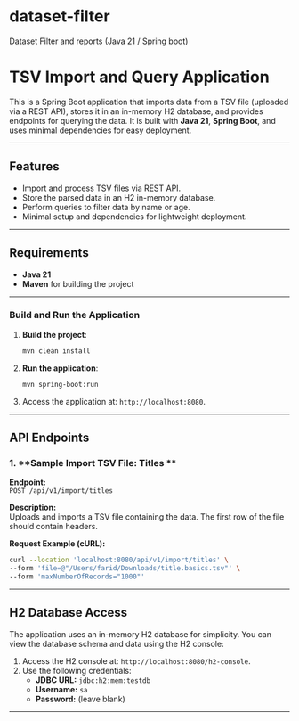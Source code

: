 # dataset-filter
Dataset Filter and reports (Java 21 / Spring boot)




# TSV Import and Query Application

This is a Spring Boot application that imports data from a TSV file (uploaded via a REST API), stores it in an in-memory H2 database, and provides endpoints for querying the data. It is built with **Java 21**, **Spring Boot**, and uses minimal dependencies for easy deployment.

---

## Features

- Import and process TSV files via REST API.
- Store the parsed data in an H2 in-memory database.
- Perform queries to filter data by name or age.
- Minimal setup and dependencies for lightweight deployment.

---

## Requirements

- **Java 21**
- **Maven** for building the project

---


### Build and Run the Application

1. **Build the project**:

   ```bash
   mvn clean install
   ```

2. **Run the application**:

   ```bash
   mvn spring-boot:run
   ```

3. Access the application at: `http://localhost:8080`.

---

## API Endpoints

### 1. **Sample Import TSV File: Titles **

**Endpoint:**  
`POST /api/v1/import/titles`

**Description:**  
Uploads and imports a TSV file containing the data. The first row of the file should contain headers.

**Request Example (cURL):**
```bash
curl --location 'localhost:8080/api/v1/import/titles' \
--form 'file=@"/Users/farid/Downloads/title.basics.tsv"' \
--form 'maxNumberOfRecords="1000"'
```


---

## H2 Database Access

The application uses an in-memory H2 database for simplicity. You can view the database schema and data using the H2 console:

1. Access the H2 console at: `http://localhost:8080/h2-console`.
2. Use the following credentials:
    - **JDBC URL:** `jdbc:h2:mem:testdb`
    - **Username:** `sa`
    - **Password:** (leave blank)

---
